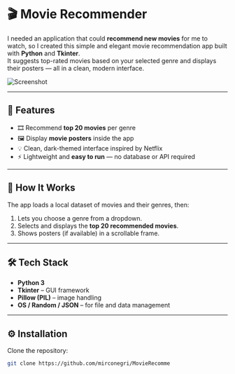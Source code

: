# 🎬 Movie Recommender

I needed an application that could **recommend new movies** for me to watch, so I created this simple and elegant movie recommendation app built with **Python** and **Tkinter**.  
It suggests top-rated movies based on your selected genre and displays their posters — all in a clean, modern interface.

![Screenshot](https://raw.githubusercontent.com/mirconegri/MovieRecommender/main/preview.png)

---

## 🚀 Features

- 🎞️ Recommend **top 20 movies** per genre  
- 🖼️ Display **movie posters** inside the app  
- 💡 Clean, dark-themed interface inspired by Netflix  
- ⚡ Lightweight and **easy to run** — no database or API required  

---

## 🧠 How It Works

The app loads a local dataset of movies and their genres, then:
1. Lets you choose a genre from a dropdown.
2. Selects and displays the **top 20 recommended movies**.
3. Shows posters (if available) in a scrollable frame.

---

## 🛠️ Tech Stack

- **Python 3**
- **Tkinter** – GUI framework  
- **Pillow (PIL)** – image handling  
- **OS / Random / JSON** – for file and data management  

---

## ⚙️ Installation

Clone the repository:
```bash
git clone https://github.com/mirconegri/MovieRecomme
